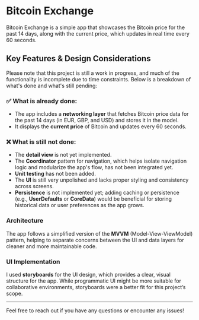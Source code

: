 # Bitcoin Exchange

Bitcoin Exchange is a simple app that showcases the Bitcoin price for the past 14 days, along with the current price, which updates in real time every 60 seconds.

## Key Features & Design Considerations

Please note that this project is still a work in progress, and much of the functionality is incomplete due to time constraints. Below is a breakdown of what's done and what's still pending:

### ✅ **What is already done**:  

- The app includes a **networking layer** that fetches Bitcoin price data for the past 14 days (in EUR, GBP, and USD) and stores it in the model.  
- It displays the **current price** of Bitcoin and updates every 60 seconds.

### ❌ **What is still not done**:  

- The **detail view** is not yet implemented.  
- The **Coordinator** pattern for navigation, which helps isolate navigation logic and modularize the app's flow, has not been integrated yet.  
- **Unit testing** has not been added.  
- The **UI** is still very unpolished and lacks proper styling and consistency across screens.  
- **Persistence** is not implemented yet; adding caching or persistence (e.g., **UserDefaults** or **CoreData**) would be beneficial for storing historical data or user preferences as the app grows.

### Architecture  
The app follows a simplified version of the **MVVM** (Model-View-ViewModel) pattern, helping to separate concerns between the UI and data layers for cleaner and more maintainable code.

### UI Implementation  
I used **storyboards** for the UI design, which provides a clear, visual structure for the app. While programmatic UI might be more suitable for collaborative environments, storyboards were a better fit for this project’s scope.

---

Feel free to reach out if you have any questions or encounter any issues!

